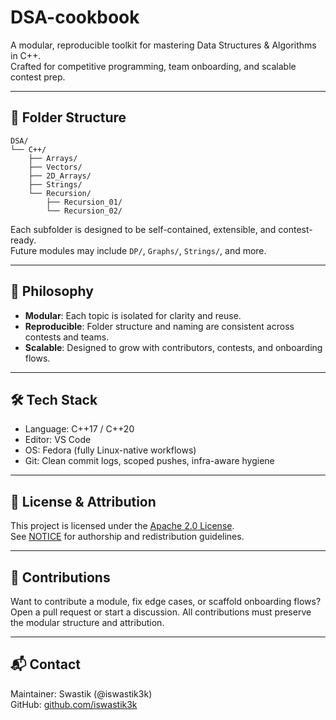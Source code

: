 # DSA-cookbook

A modular, reproducible toolkit for mastering Data Structures & Algorithms in C++.  
Crafted for competitive programming, team onboarding, and scalable contest prep.

---

## 📁 Folder Structure

```
DSA/
└── C++/
    ├── Arrays/
    ├── Vectors/
    ├── 2D_Arrays/
    ├── Strings/
    └── Recursion/
        ├── Recursion_01/
        └── Recursion_02/
```

Each subfolder is designed to be self-contained, extensible, and contest-ready.  
Future modules may include `DP/`, `Graphs/`, `Strings/`, and more.

---

## 🧠 Philosophy

- **Modular**: Each topic is isolated for clarity and reuse.
- **Reproducible**: Folder structure and naming are consistent across contests and teams.
- **Scalable**: Designed to grow with contributors, contests, and onboarding flows.

---

## 🛠️ Tech Stack

- Language: C++17 / C++20
- Editor: VS Code
- OS: Fedora (fully Linux-native workflows)
- Git: Clean commit logs, scoped pushes, infra-aware hygiene

---

## 📜 License & Attribution

This project is licensed under the [Apache 2.0 License](./LICENSE).  
See [NOTICE](./NOTICE) for authorship and redistribution guidelines.

---

## 🤝 Contributions

Want to contribute a module, fix edge cases, or scaffold onboarding flows?  
Open a pull request or start a discussion. All contributions must preserve the modular structure and attribution.

---

## 📬 Contact

Maintainer: Swastik (@iswastik3k)  
GitHub: [github.com/iswastik3k](https://github.com/iswastik3k)

